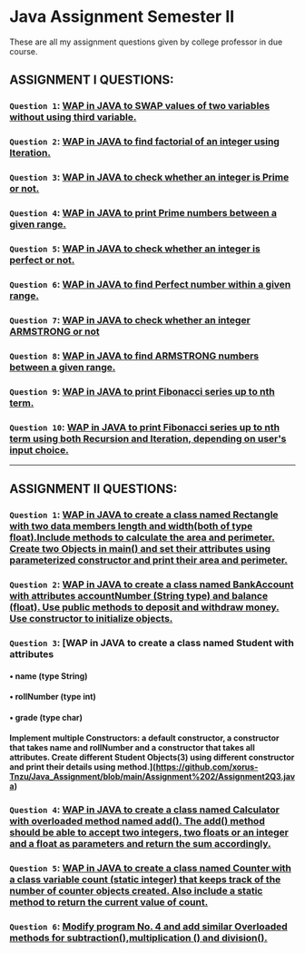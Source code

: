 # Java Assignment Semester II
These are all my assignment questions given by college professor in due course.

## ASSIGNMENT I QUESTIONS:

### `Question 1`: [WAP in JAVA to SWAP values of two variables without using third variable.](https://github.com/xorus-Tnzu/Java_Assignment/blob/main/Assignment%201/Assignment1Q1.java) 
### `Question 2`: [WAP in JAVA to find factorial of an integer using Iteration.](https://github.com/xorus-Tnzu/Java_Assignment/blob/main/Assignment%201/Assignment1Q2.java)
### `Question 3`: [WAP in JAVA to check whether an integer is Prime or not.](https://github.com/xorus-Tnzu/Java_Assignment/blob/main/Assignment%201/Assignment1Q3.java)
### `Question 4`: [WAP in JAVA  to print Prime numbers between a given range.](https://github.com/xorus-Tnzu/Java_Assignment/blob/main/Assignment%201/Assignment1Q4.java)
### `Question 5`: [WAP in JAVA to check whether an integer is perfect or not.](https://github.com/xorus-Tnzu/Java_Assignment/blob/main/Assignment%201/Assignment1Q5.java)
### `Question 6`: [WAP in JAVA to find Perfect number within a given range.](https://github.com/xorus-Tnzu/Java_Assignment/blob/main/Assignment%201/Assignment1Q6.java)
### `Question 7`: [WAP in JAVA to check whether an integer ARMSTRONG or not](https://github.com/xorus-Tnzu/Java_Assignment/blob/main/Assignment%201/Assignment1Q7.java)
### `Question 8`: [WAP in JAVA  to find ARMSTRONG numbers between a given range.](https://github.com/xorus-Tnzu/Java_Assignment/blob/main/Assignment%201/Assignment1Q8.java)
### `Question 9`: [WAP in JAVA  to print Fibonacci series up to nth term.](https://github.com/xorus-Tnzu/Java_Assignment/blob/main/Assignment%201/Assignment1Q9.java)
### `Question 10`: [WAP in JAVA to print Fibonacci series up to nth term using both Recursion and Iteration, depending on user's input choice.](https://github.com/xorus-Tnzu/Java_Assignment/blob/main/Assignment%201/Assignment1Q10.java)
___

## ASSIGNMENT II QUESTIONS:


### `Question 1`: [WAP in JAVA to create a class named Rectangle with two data members length and width(both of type float).Include methods to calculate the area and perimeter. Create two Objects in main() and set their attributes using parameterized constructor and print their area and perimeter.](https://github.com/xorus-Tnzu/Java_Assignment/blob/main/Assignment%202/Assignment2Q1.java)
### `Question 2`: [WAP in JAVA to create a class named BankAccount with attributes accountNumber (String type) and balance (float). Use public methods to deposit and withdraw money. Use constructor to initialize objects.](https://github.com/xorus-Tnzu/Java_Assignment/blob/main/Assignment%202/Assignment2Q2.java)
### `Question 3`: [WAP in JAVA to create a class named Student with attributes 
####  •	name (type String)
####  •	rollNumber (type int)
####  •	grade (type char)
#### Implement multiple Constructors: a default constructor, a constructor that takes name and rollNumber and a constructor that takes all attributes. Create different Student Objects(3) using different constructor and print their details using method.](https://github.com/xorus-Tnzu/Java_Assignment/blob/main/Assignment%202/Assignment2Q3.java)
### `Question 4`: [WAP in JAVA to create a class named Calculator with overloaded method named add(). The add() method should be able to accept two integers, two floats or an integer and a float as parameters and return the sum accordingly.](https://github.com/xorus-Tnzu/Java_Assignment/blob/main/Assignment%202/Assignment2Q4.java)
### `Question 5`: [WAP in JAVA to create a class named Counter with a class variable count (static integer) that keeps track of the number of counter objects created. Also include a static method to return the current value of count.](https://github.com/xorus-Tnzu/Java_Assignment/blob/main/Assignment%202/Assignment2Q5.java)
### `Question 6`: [Modify program No. 4 and add similar Overloaded methods for subtraction(),multiplication () and division().](https://github.com/xorus-Tnzu/Java_Assignment/blob/main/Assignment%202/Assignment2Q6.java)
